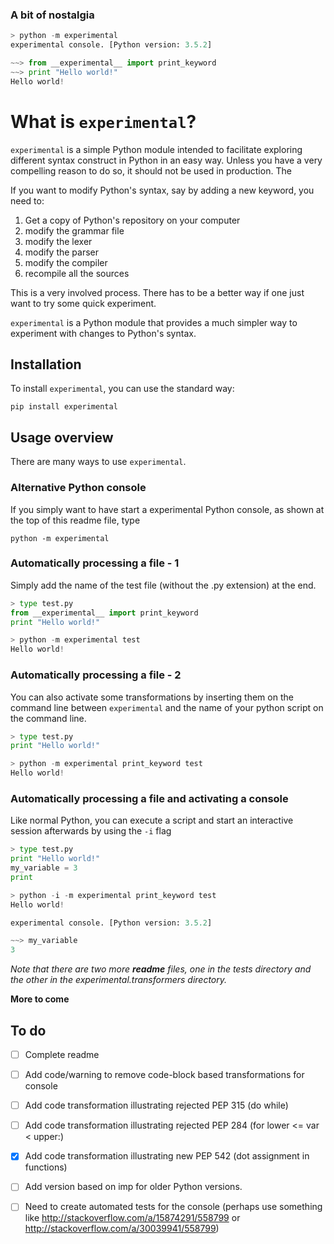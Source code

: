 
### A bit of nostalgia
```python
> python -m experimental
experimental console. [Python version: 3.5.2]

~~> from __experimental__ import print_keyword
~~> print "Hello world!"
Hello world!
```

# What is `experimental`?

`experimental` is a simple Python module intended to facilitate exploring different syntax construct in Python in an easy way.  Unless you have a very compelling reason to do so, it should not be used in production. The

If you want to modify Python's syntax, say by adding a new keyword, you need to:

1. Get a copy of Python's repository on your computer
2. modify the grammar file
3. modify the lexer
4. modify the parser
5. modify the compiler
6. recompile all the sources

This is a very involved process.  There has to be a better way if one just want to try some quick experiment.

`experimental` is a Python module that provides a much simpler way to experiment with changes to Python's syntax.

## Installation

To install `experimental`, you can use the standard way:

    pip install experimental

## Usage overview

There are many ways to use `experimental`.

### Alternative Python console
If you simply want to have start a experimental Python console, as shown at the top of this readme file, type

    python -m experimental

### Automatically processing a file - 1

Simply add the name of the test file (without the .py extension) at the end.

```python
> type test.py
from __experimental__ import print_keyword
print "Hello world!"

> python -m experimental test
Hello world!
```

### Automatically processing a file - 2

You can also activate some transformations by inserting them on the
command line between `experimental`
and the name of your python script on the command line.

```python
> type test.py
print "Hello world!"

> python -m experimental print_keyword test
Hello world!
```

### Automatically processing a file and activating a console

Like normal Python, you can execute a script and start an interactive session
afterwards by using the `-i` flag

```python
> type test.py
print "Hello world!"
my_variable = 3
print

> python -i -m experimental print_keyword test
Hello world!

experimental console. [Python version: 3.5.2]

~~> my_variable
3
```

_Note that there are two more **readme** files, one in the tests directory and the other in the experimental.transformers directory._

**More to come**


## To do

- [ ] Complete readme

- [ ] Add code/warning to remove code-block based transformations for console

- [ ] Add code transformation illustrating rejected PEP 315  (do while)

- [ ] Add code transformation illustrating rejected PEP 284 (for lower <= var < upper:)

- [x] Add code transformation illustrating new PEP 542 (dot assignment in functions)

- [ ] Add version based on imp for older Python versions.

- [ ] Need to create automated tests for the console (perhaps use something like
      http://stackoverflow.com/a/15874291/558799 or http://stackoverflow.com/a/30039941/558799)
